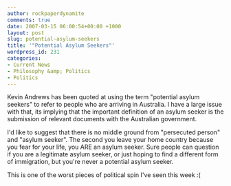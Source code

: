 ```yaml
---
author: rockpaperdynamite
comments: true
date: 2007-03-15 06:00:54+00:00 +1000
layout: post
slug: potential-asylum-seekers
title: '"Potential Asylum Seekers"'
wordpress_id: 231
categories:
- Current News
- Philosophy &amp; Politics
- Politics
---
```


Kevin Andrews has been quoted at using the term "potential asylum seekers" to refer to people who are arriving in Australia. I have a large issue with that, its implying that the important definition of an asylum seeker is the submission of relevant documents with the Australian government.

I'd like to suggest that there is no middle ground from "persecuted person" and "asylum seeker". The second you leave your home country because you fear for your life, you ARE an asylum seeker. Sure people can question if you are a legitimate asylum seeker, or just hoping to find a different form of immigration, but you're never a potential asylum seeker.

This is one of the worst pieces of political spin I've seen this week :(

